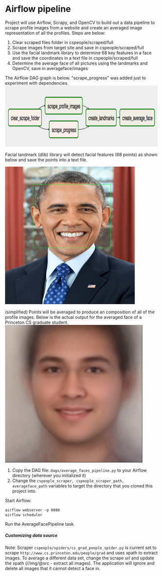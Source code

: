 # Airflow pipeline

Project will use Airflow, Scrapy, and OpenCV to build out a data pipeline to scrape profile images from a website
and create an averaged image representation of all the profiles. Steps are below:
 1. Clear scraped files folder in cspeople/scraped/full  
 2. Scrape images from target site and save in cspeople/scraped/full
 3. Use the facial landmark library to determine 68 key features in a face and save the coordinates in a text file in cspeople/scraped/full
 4. Determine the average face of all pictures using the landmarks and OpenCV, save in averageface/images
 
The Airflow DAG graph is below. "scrape_progress" was added just to experiment with dependencies.  
<img src="/averageface/images/airflow-dag-tree.png" height="200" width="500"/>
 
Facial landmark (dlib) library will detect facial features (68 points) as shown below and save the points into a text file. 
  
<img src="/averageface/images/barak-obama-landmarks.png" height="450" width="425"/>

(simplified) Points will be averaged to produce an composition of all of the profile images. Below is the actual 
output for the averaged face of a Princeton CS graduate student.
<img src="/averageface/images/averageface-csgrad.jpg" height="450" width="450"/>

 1. Copy the DAG file: ```dags/average_faces_pipeline.py``` to your Airflow directory (wherever you initialized it)
 2. Change the ```cspeople_scraper, cspeople_scraper_path, averageface_path``` variables to target the directory
  that you cloned this project into.

Start Airflow:
```
airflow webserver -p 8080
airflow scheduler
```

Run the AverageFacePipeline task.

##### Customizing data source

Note: Scraper ```cspeople/spiders/cs_grad_people_spider.py``` is current set to scrape ```http://www.cs.princeton.edu/people/grad``` 
and uses xpath to extract images. To average a different data set, change the scrape url and update the xpath (//img/@src - extract all images). The application
will ignore and delete all images that it cannot detect a face in. 
 
